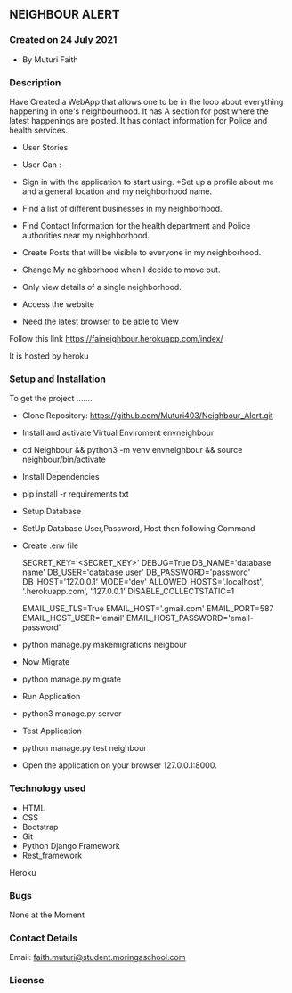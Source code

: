 ## NEIGHBOUR ALERT

### Created on 24 July 2021

* By Muturi Faith

### Description

Have Created a WebApp that allows one to be in the loop about everything happening in one's neighbourhood. It has A section for post where the latest happenings are posted. It has contact information for Police and health services.

* User Stories
* User Can :-

* Sign in with the application to start using.
*Set up a profile about me and a general location and my neighborhood name.
* Find a list of different businesses in my neighborhood.
* Find Contact Information for the health department and Police authorities near my neighborhood.
* Create Posts that will be visible to everyone in my neighborhood.
* Change My neighborhood when I decide to move out.
* Only view details of a single neighborhood.
* Access the website
* Need the latest browser to be able to View

Follow this link <https://faineighbour.herokuapp.com/index/>

It is hosted by heroku

### Setup and Installation

To get the project .......

* Clone Repository:
<https://github.com/Muturi403/Neighbour_Alert.git>
* Install and activate Virtual Enviroment envneighbour
* cd Neighbour  && python3 -m venv envneighbour && source neighbour/bin/activate
* Install Dependencies
* pip install -r requirements.txt
* Setup Database
* SetUp Database User,Password, Host then following Command

* Create .env file

  SECRET_KEY='<SECRET_KEY>'
  DEBUG=True
  DB_NAME='database name'
  DB_USER='database user'
  DB_PASSWORD='password'
  DB_HOST='127.0.0.1'
  MODE='dev'
  ALLOWED_HOSTS='.localhost', '.herokuapp.com', '.127.0.0.1'
  DISABLE_COLLECTSTATIC=1

  EMAIL_USE_TLS=True
  EMAIL_HOST='.gmail.com'
  EMAIL_PORT=587
  EMAIL_HOST_USER='email'
  EMAIL_HOST_PASSWORD='email-password'
* python manage.py makemigrations neigbour
* Now Migrate
* python manage.py migrate
* Run Application
* python3 manage.py server
* Test Application
* python manage.py test neighbour
* Open the application on your browser 127.0.0.1:8000.

### Technology used

* HTML
* CSS
* Bootstrap
* Git
* Python Django Framework
* Rest_framework

Heroku

### Bugs

None at the Moment

### Contact Details

Email: faith.muturi@student.moringaschool.com

### License
